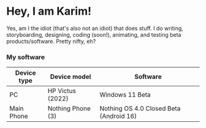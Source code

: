 # Hey, I am Karim!

Yes, am I the idiot (that's also not an idiot) that does stuff. I do writing, storyboarding, designing, coding (soon!), animating, and testing beta products/software. Pretty nifty, eh?

### My software

| Device type | Device model | Software |
| --- | --- | --- |
| PC | HP Victus (2022) | Windows 11 Beta
| Main Phone | Nothing Phone (3) | Nothing OS 4.0 Closed Beta (Android 16)
